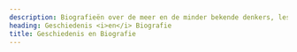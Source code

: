 ```yaml
---
description: Biografieën over de meer en de minder bekende denkers, lessen uit de geschiedenis.
heading: Geschiedenis <i>en</i> Biografie
title: Geschiedenis en Biografie
---
```

